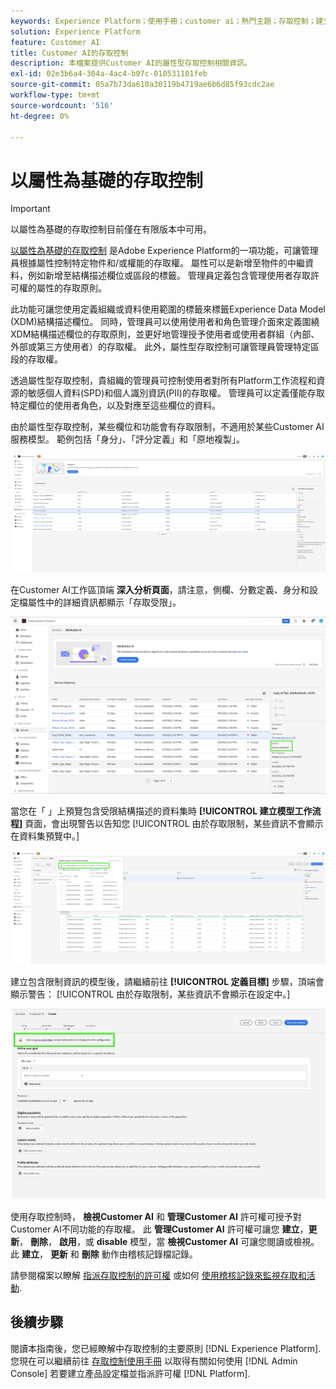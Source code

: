 ```yaml
---
keywords: Experience Platform；使用手冊；customer ai；熱門主題；存取控制；建立模型；
solution: Experience Platform
feature: Customer AI
title: Customer AI的存取控制
description: 本檔案提供Customer AI的屬性型存取控制相關資訊。
exl-id: 02e3b6a4-304a-4ac4-b07c-010531101feb
source-git-commit: 05a7b73da610a30119b4719ae6b6d85f93cdc2ae
workflow-type: tm+mt
source-wordcount: '516'
ht-degree: 0%

---
```


# 以屬性為基礎的存取控制

>[!IMPORTANT]
>
>以屬性為基礎的存取控制目前僅在有限版本中可用。

[以屬性為基礎的存取控制](../../../access-control/abac/overview.md) 是Adobe Experience Platform的一項功能，可讓管理員根據屬性控制特定物件和/或權能的存取權。 屬性可以是新增至物件的中繼資料，例如新增至結構描述欄位或區段的標籤。 管理員定義包含管理使用者存取許可權的屬性的存取原則。

此功能可讓您使用定義組織或資料使用範圍的標籤來標籤Experience Data Model (XDM)結構描述欄位。 同時，管理員可以使用使用者和角色管理介面來定義圍繞XDM結構描述欄位的存取原則，並更好地管理授予使用者或使用者群組（內部、外部或第三方使用者）的存取權。 此外，屬性型存取控制可讓管理員管理特定區段的存取權。

透過屬性型存取控制，貴組織的管理員可控制使用者對所有Platform工作流程和資源的敏感個人資料(SPD)和個人識別資訊(PII)的存取權。 管理員可以定義僅能存取特定欄位的使用者角色，以及對應至這些欄位的資料。

由於屬性型存取控制，某些欄位和功能會有存取限制，不適用於某些Customer AI服務模型。 範例包括「身分」、「評分定義」和「原地複製」。

![Customer AI工作區中反白了服務模型結果的受限制欄位。](../images/user-guide/unavailable-functionalities.png)

在Customer AI工作區頂端 **深入分析頁面**，請注意，側欄、分數定義、身分和設定檔屬性中的詳細資訊都顯示「存取受限」。

![反白顯示結構描述受限制欄位的Customer AI工作區。](../images/user-guide/access-restricted.png)

當您在「 」上預覽包含受限結構描述的資料集時 **[!UICONTROL 建立模型工作流程]** 頁面，會出現警告以告知您 [!UICONTROL 由於存取限制，某些資訊不會顯示在資料集預覽中。]

![Customer AI工作區，其預覽資料集的限制欄位中反白顯示限制的結構描述結果。](../images/user-guide/restricted-dataset-preview-save-and-exit-cai.png)

建立包含限制資訊的模型後，請繼續前往 **[!UICONTROL 定義目標]** 步驟，頂端會顯示警告： [!UICONTROL 由於存取限制，某些資訊不會顯示在設定中。]

![Customer AI工作區中反白了服務模型結果的受限制欄位。](../images/user-guide/information-not-displayed-save-and-exit.png)

使用存取控制時， **檢視Customer AI** 和 **管理Customer AI** 許可權可授予對Customer AI不同功能的存取權。 此 **管理Customer AI** 許可權可讓您 **建立**，**更新**， **刪除**， **啟用**，或 **disable** 模型，當 **檢視Customer AI** 可讓您閱讀或檢視。 此 **建立**， **更新** 和 **刪除** 動作由稽核記錄檔記錄。

請參閱檔案以瞭解 [指派存取控制的許可權](../../../access-control/home.md) 或如何 [使用稽核記錄來監視存取和活動](../../../landing/governance-privacy-security/audit-logs/overview.md).

## 後續步驟

閱讀本指南後，您已經瞭解中存取控制的主要原則 [!DNL Experience Platform]. 您現在可以繼續前往 [存取控制使用手冊](../overview.md) 以取得有關如何使用 [!DNL Admin Console] 若要建立產品設定檔並指派許可權 [!DNL Platform].
